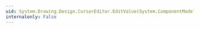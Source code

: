```yaml
---
uid: System.Drawing.Design.CursorEditor.EditValue(System.ComponentModel.ITypeDescriptorContext,System.IServiceProvider,System.Object)
internalonly: False
---
```

